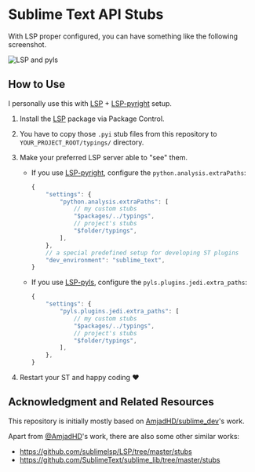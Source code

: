 # Sublime Text API Stubs

With LSP proper configured, you can have something like the following screenshot.

![LSP and pyls](https://raw.githubusercontent.com/jfcherng-sublime/ST-api-stubs/master/docs/with-pyls.png)

## How to Use

I personally use this with [LSP][pc-lsp] + [LSP-pyright][pc-lsp-pyright] setup.

1. Install the [LSP][pc-lsp] package via Package Control.
1. You have to copy those `.pyi` stub files from this repository to `YOUR_PROJECT_ROOT/typings/` directory.
1. Make your preferred LSP server able to "see" them.

   - If you use [LSP-pyright][pc-lsp-pyright], configure the `python.analysis.extraPaths`:

     ```js
     {
         "settings": {
             "python.analysis.extraPaths": [
                 // my custom stubs
                 "$packages/../typings",
                 // project's stubs
                 "$folder/typings",
             ],
         },
         // a special predefined setup for developing ST plugins
         "dev_environment": "sublime_text",
     }
     ```

   - If you use [LSP-pyls][gh-lsp-pysl], configure the `pyls.plugins.jedi.extra_paths`:

     ```js
     {
         "settings": {
             "pyls.plugins.jedi.extra_paths": [
                 // my custom stubs
                 "$packages/../typings",
                 // project's stubs
                 "$folder/typings",
             ],
         },
     }
     ```

1. Restart your ST and happy coding ♥

## Acknowledgment and Related Resources

This repository is initially mostly based on [AmjadHD/sublime_dev](https://github.com/AmjadHD/sublime_dev)'s work.

Apart from [@AmjadHD](https://github.com/AmjadHD)'s work, there are also some other similar works:

- https://github.com/sublimelsp/LSP/tree/master/stubs
- https://github.com/SublimeText/sublime_lib/tree/master/stubs

[gh-lsp-pysl]: https://github.com/sublimelsp/LSP-pyls
[pc-lsp-pyright]: https://packagecontrol.io/packages/LSP-pyright
[pc-lsp]: https://packagecontrol.io/packages/LSP
